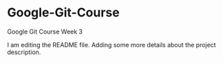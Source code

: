 # Google-Git-Course
Google Git Course Week 3

I am editing the README file. Adding some more details about the project description.
